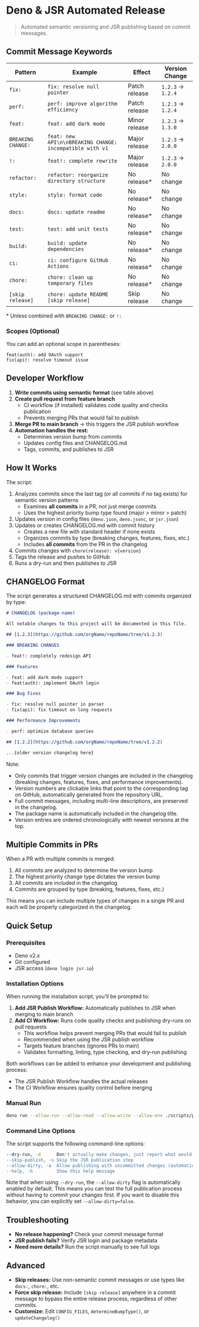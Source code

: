 # Deno & JSR Automated Release

> Automated semantic versioning and JSR publishing based on commit messages.

## Commit Message Keywords

| Pattern            | Example                                                  | Effect        | Version Change    |
| ------------------ | -------------------------------------------------------- | ------------- | ----------------- |
| `fix:`             | `fix: resolve null pointer`                              | Patch release | `1.2.3` → `1.2.4` |
| `perf:`            | `perf: improve algorithm efficiency`                     | Patch release | `1.2.3` → `1.2.4` |
| `feat:`            | `feat: add dark mode`                                    | Minor release | `1.2.3` → `1.3.0` |
| `BREAKING CHANGE:` | `feat: new API\n\nBREAKING CHANGE: incompatible with v1` | Major release | `1.2.3` → `2.0.0` |
| `!:`               | `feat!: complete rewrite`                                | Major release | `1.2.3` → `2.0.0` |
| `refactor:`        | `refactor: reorganize directory structure`               | No release*   | No change         |
| `style:`           | `style: format code`                                     | No release*   | No change         |
| `docs:`            | `docs: update readme`                                    | No release*   | No change         |
| `test:`            | `test: add unit tests`                                   | No release*   | No change         |
| `build:`           | `build: update dependencies`                             | No release*   | No change         |
| `ci:`              | `ci: configure GitHub Actions`                           | No release*   | No change         |
| `chore:`           | `chore: clean up temporary files`                        | No release*   | No change         |
| `[skip release]`   | `chore: update README [skip release]`                    | Skip release  | No change         |

\* Unless combined with `BREAKING CHANGE:` or `!:`

### Scopes (Optional)

You can add an optional scope in parentheses:

```text
feat(auth): add OAuth support
fix(api): resolve timeout issue
```

## Developer Workflow

1. **Write commits using semantic format** (see table above)
2. **Create pull request from feature branch**
   - CI workflow (if installed) validates code quality and checks publication
   - Prevents merging PRs that would fail to publish
3. **Merge PR to main branch** → this triggers the JSR publish workflow
4. **Automation handles the rest:**
   - Determines version bump from commits
   - Updates config files and CHANGELOG.md
   - Tags, commits, and publishes to JSR

## How It Works

The script:

1. Analyzes commits since the last tag (or all commits if no tag exists) for
   semantic version patterns
   - Examines **all commits** in a PR, not just merge commits
   - Uses the highest priority bump type found (major > minor > patch)
2. Updates version in config files (`deno.json`, `deno.jsonc`, or `jsr.json`)
3. Updates or creates CHANGELOG.md with commit history
   - Creates a new file with standard header if none exists
   - Organizes commits by type (breaking changes, features, fixes, etc.)
   - Includes **all commits** from the PR in the changelog
4. Commits changes with `chore(release): v{version}`
5. Tags the release and pushes to GitHub
6. Runs a dry-run and then publishes to JSR

## CHANGELOG Format

The script generates a structured CHANGELOG.md with commits organized by type:

```markdown
# CHANGELOG (package-name)

All notable changes to this project will be documented in this file.

## [1.2.3](https://github.com/orgName/repoName/tree/v1.2.3)

### BREAKING CHANGES

- feat!: completely redesign API

### Features

- feat: add dark mode support
- feat(auth): implement OAuth login

### Bug Fixes

- fix: resolve null pointer in parser
- fix(api): fix timeout on long requests

### Performance Improvements

- perf: optimize database queries

## [1.2.2](https://github.com/orgName/repoName/tree/v1.2.2)

...{older version changelog here}
```

Note:

- Only commits that trigger version changes are included in the changelog
  (breaking changes, features, fixes, and performance improvements).
- Version numbers are clickable links that point to the corresponding tag on
  GitHub, automatically generated from the repository URL.
- Full commit messages, including multi-line descriptions, are preserved in the
  changelog.
- The package name is automatically included in the changelog title.
- Version entries are ordered chronologically with newest versions at the top.

## Multiple Commits in PRs

When a PR with multiple commits is merged:

1. All commits are analyzed to determine the version bump
2. The highest priority change type dictates the version bump
3. All commits are included in the changelog
4. Commits are grouped by type (breaking, features, fixes, etc.)

This means you can include multiple types of changes in a single PR and each
will be properly categorized in the changelog.

## Quick Setup

### Prerequisites

- Deno v2.x
- Git configured
- JSR access (`deno login jsr.io`)

### Installation Options

When running the installation script, you'll be prompted to:

1. **Add JSR Publish Workflow:** Automatically publishes to JSR when merging to
   main branch
2. **Add CI Workflow:** Runs code quality checks and publishing dry-runs on pull
   requests
   - This workflow helps prevent merging PRs that would fail to publish
   - Recommended when using the JSR publish workflow
   - Targets feature branches (ignores PRs to main)
   - Validates formatting, linting, type checking, and dry-run publishing

Both workflows can be added to enhance your development and publishing process:

- The JSR Publish Workflow handles the actual releases
- The CI Workflow ensures quality control before merging

### Manual Run

```bash
deno run --allow-run --allow-read --allow-write --allow-env ./scripts/publish.ts
```

### Command Line Options

The script supports the following command-line options:

```bash
--dry-run, -d      Don't actually make changes, just report what would happen
--skip-publish, -s Skip the JSR publication step
--allow-dirty, -a  Allow publishing with uncommitted changes (automatically enabled in dry-run mode)
--help, -h         Show this help message
```

Note that when using `--dry-run`, the `--allow-dirty` flag is automatically
enabled by default. This means you can test the full publication process without
having to commit your changes first. If you want to disable this behavior, you
can explicitly set `--allow-dirty=false`.

## Troubleshooting

- **No release happening?** Check your commit message format
- **JSR publish fails?** Verify JSR login and package metadata
- **Need more details?** Run the script manually to see full logs

## Advanced

- **Skip releases:** Use non-semantic commit messages or use types like `docs:`,
  `chore:`, etc.
- **Force skip release:** Include `[skip release]` anywhere in a commit message
  to bypass the entire release process, regardless of other commits.
- **Customize:** Edit `CONFIG_FILES`, `determineBumpType()`, or
  `updateChangelog()`
